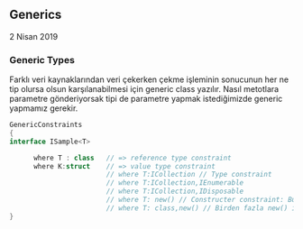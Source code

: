 ## Generics

2 Nisan 2019

### Generic Types

Farklı veri kaynaklarından veri çekerken çekme işleminin sonucunun her ne tip olursa olsun karşılanabilmesi için generic class yazılır. Nasıl metotlara parametre gönderiyorsak tipi de parametre yapmak istediğimizde generic yapmamız gerekir.

```csharp
GenericConstraints
{
interface ISample<T>

      where T : class   // => reference type constraint
      where K:struct    // => value type constraint
                        // where T:ICollection // Type constraint
                        // where T:ICollection,IEnumerable
                        // where T:ICollection,IDisposable
                        // where T: new() // Constructer constraint: Bunu implement edecek tipler muhakkak default yani parametresiz ctor'a sahip olmak zorunda.
                        // where T: class,new() // Birden fazla new() için yazılır, her zaman en sonda olacak.
}
```
